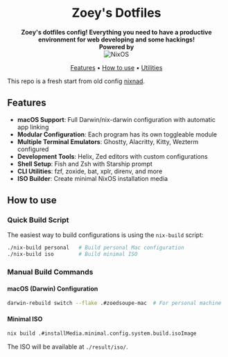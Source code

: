 <h1 align="center">
  <br />
  Zoey's Dotfiles
  <br />
</h1>

<div align="center">
  <strong>Zoey's dotfiles config! Everything you need to have a productive environment for web developing and some hackings!</strong>
</div>

<div align="center">
  <strong>Powered by</strong>
  <br>
  <img src="https://img.shields.io/badge/-NixOS-informational?style=for-the-badge&logo=NixOS&logoColor=white&color=5277C3" alt="NixOS" />
</div>

<p align="center">
  <a href="#features">Features</a> •
  <a href="#how-to-use">How to use</a> •
  <a href="#utilities">Utilities</a>
</p>

This repo is a fresh start from old config [nixnad](https://github.com/zoedsoupe/nixnad).

<a id="features" />

## Features

- **macOS Support**: Full Darwin/nix-darwin configuration with automatic app linking
- **Modular Configuration**: Each program has its own toggleable module
- **Multiple Terminal Emulators**: Ghostty, Alacritty, Kitty, Wezterm configured
- **Development Tools**: Helix, Zed editors with custom configurations
- **Shell Setup**: Fish and Zsh with Starship prompt
- **CLI Utilities**: fzf, zoxide, bat, xplr, direnv, and more
- **ISO Builder**: Create minimal NixOS installation media

## How to use

### Quick Build Script

The easiest way to build configurations is using the `nix-build` script:

```sh
./nix-build personal   # Build personal Mac configuration
./nix-build iso        # Build minimal ISO
```

### Manual Build Commands

#### macOS (Darwin) Configuration

```sh
darwin-rebuild switch --flake .#zoedsoupe-mac  # For personal machine
```

#### Minimal ISO

```sh
nix build .#installMedia.minimal.config.system.build.isoImage
```

The ISO will be available at `./result/iso/`.
